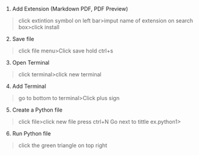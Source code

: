 
  1. Add Extension (Markdown PDF, PDF Preview)
  
  >click extintion symbol on left bar>imput name of extension on search box>click install
  
  2. Save file
  
  > click file menu>Click save
  > hold ctrl+s
  
  3. Open Terminal
  
  > click terminal>click new terminal
  
  4. Add Terminal
  
  > go to bottom to terminal>Click plus sign
  
  5. Create a Python file
  
   >click file>click new file
   >press ctrl+N
  > Go next to tittle ex.python1>
  
  6. Run Python file
 
 >  click the green triangle on top right 
